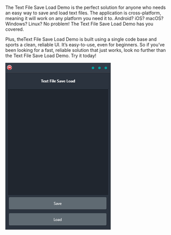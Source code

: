 The Text File Save Load Demo is the perfect solution for anyone who needs an easy way to save and load text files. The application is cross-platform, meaning it will work on any platform you need it to. Android? iOS? macOS? Windows? Linux? No problem! The Text File Save Load Demo has you covered.

Plus, theText File Save Load Demo is built using a single code base and sports a clean, reliable UI. It’s easy-to-use, even for beginners. So if you’ve been looking for a fast, reliable solution that just works, look no further than the Text File Save Load Demo. Try it today!

![screenshot](screenshot.gif)
